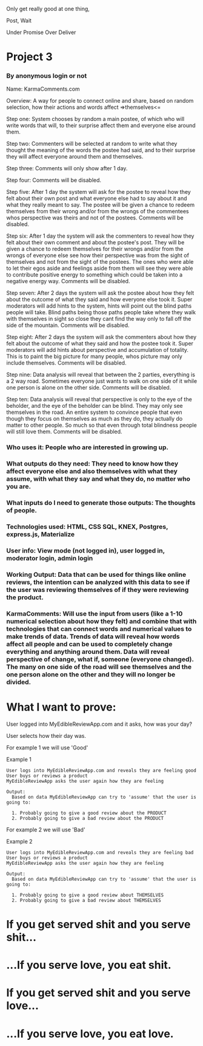 Only get really good at one thing,

Post, Wait

Under Promise Over Deliver


# Project 3

### By anonymous login or not

Name: KarmaComments.com

Overview: A way for people to connect online and share, based on random selection, how their actions and words affect =>themselves<=

Step one: System chooses by random a main postee, of which who will write words that will, to their surprise affect them and everyone else around them.

Step two: Commenters will be selected at random to write what they thought the meaning of the words the postee had said, and to their surprise they will affect everyone around them and themselves.

Step three: Comments will only show after 1 day.

Step four: Comments will be disabled.

Step five: After 1 day the system will ask for the postee to reveal how they felt about their own post and what everyone else had to say about it and what they really meant to say. The postee will be given a chance to redeem themselves from their wrong and/or from the wrongs of the commentees whos perspective was theirs and not of the postees. Comments will be disabled.

Step six: After 1 day the system will ask the commenters to reveal how they felt about their own comment and about the postee's post. They will be given a chance to redeem themselves for their wrongs and/or from the wrongs of everyone else see how their perspective was from the sight of themselves and not from the sight of the postees. The ones who were able to let their egos aside and feelings aside from them will see they were able to contribute positive energy to something which could be taken into a negative energy way. Comments will be disabled.

Step seven: After 2 days the system will ask the postee about how they felt about the outcome of what they said and how everyone else took it. Super moderators will add hints to the system, hints will point out the blind paths people will take. Blind paths being those paths people take where they walk with themselves in sight so close they cant find the way only to fall off the side of the mountain. Comments will be disabled.

Step eight: After 2 days the system will ask the commenters about how they felt about the outcome of what they said and how the postee took it. Super moderators will add hints about perspective and accumulation of totality. This is to paint the big picture for many people, whos picture may only include themselves. Comments will be disabled.

Step nine: Data analysis will reveal that between the 2 parties, everything is a 2 way road. Sometimes everyone just wants to walk on one side of it while one person is alone on the other side. Comments will be disabled.

Step ten: Data analysis will reveal that perspective is only to the eye of the beholder, and the eye of the beholder can be blind. They may only see themselves in the road. An entire system to convince people that even though they focus on themselves as much as they do, they actually do matter to other people. So much so that even through total blindness people will still love them. Comments will be disabled.

### Who uses it: People who are interested in growing up.

### What outputs do they need: They need to know how they affect everyone else and also themselves with what they assume, with what they say and what they do, no matter who you are.

### What inputs do I need to generate those outputs: The thoughts of people.

### Technologies used: HTML, CSS SQL, KNEX, Postgres, express.js, Materialize

### User info: View mode (not logged in), user logged in, moderator login, admin login

### Working Output: Data that can be used for things like online reviews, the intention can be analyzed with this data to see if the user was reviewing themselves of if they were reviewing the product.

### KarmaComments: Will use the input from users (like a 1-10 numerical selection about how they felt) and combine that with technologies that can connect words and numerical values to make trends of data. Trends of data will reveal how words affect all people and can be used to completely change everything and anything around them. Data will reveal perspective of change, what if, someone (everyone changed). The many on one side of the road will see themselves and the one person alone on the other and they will no longer be divided.

# What I want to prove:

User logged into MyEdibleReviewApp.com and it asks, how was your day?

User selects how their day was.

For example 1 we will use 'Good'

Example 1

```
User logs into MyEdibleReviewApp.com and reveals they are feeling good
User buys or reviews a product
MyEdibleReviewApp asks the user again how they are feeling

Output:
  Based on data MyEdibleReviewApp can try to 'assume' that the user is going to:

  1. Probably going to give a good review about the PRODUCT
  2. Probably going to give a bad review about the PRODUCT

```

For example 2 we will use 'Bad'

Example 2

```
User logs into MyEdibleReviewApp.com and reveals they are feeling bad
User buys or reviews a product
MyEdibleReviewApp asks the user again how they are feeling

Output:
  Based on data MyEdibleReviewApp can try to 'assume' that the user is going to:

  1. Probably going to give a good review about THEMSELVES
  2. Probably going to give a bad review about THEMSELVES
```

# If you get served shit and you serve shit...
# ...If you serve love, you eat shit.

# If you get served shit and you serve love...
# ...If you serve love, you eat love.
